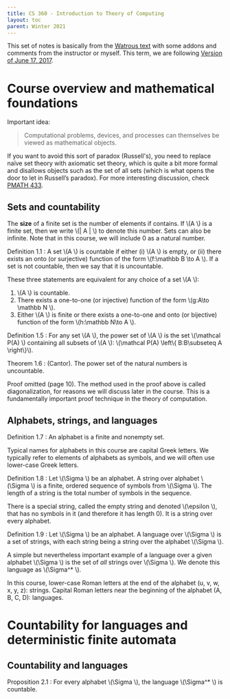 ```yaml
---
title: CS 360 - Introduction to Theory of Computing
layout: toc
parent: Winter 2021
---
```

This set of notes is basically  from the [Watrous text](https://cs.uwaterloo.ca/~watrous/ToC-notes/ToC-notes.pdf) with some addons and comments from the instructor or myself. This term, we are following [Version of June 17, 2017](https://student.cs.uwaterloo.ca/~cs360/cs360notes.pdf).

# Course overview and mathematical foundations
Important idea:
> Computational problems, devices, and processes can themselves be viewed as
mathematical objects.

If you want to avoid this sort of paradox (Russell's), you need to replace naïve set theory
with axiomatic set theory, which is quite a bit more formal and disallows objects
such as the set of all sets (which is what opens the door to let in Russell’s paradox). For more interesting discussion, check [PMATH 433](/pmath433).

## Sets and countability

The **size** of a finite set is the number of elements if contains. If <span>&#92;(A &#92;)</span> is a finite set, then we write <span>&#92;(&#124; A &#124; &#92;)</span> to denote this number. Sets can also be infinite. Note that in this course, we will include 0 as a natural number.

Definition 1.1
: A set <span>&#92;(A &#92;)</span> is countable if either (i) <span>&#92;(A &#92;)</span> is empty, or (ii) there exists an
onto (or surjective) function of the form <span>&#92;(f:\mathbb B \to A &#92;)</span>. If a set is not countable, then
we say that it is uncountable.

These three statements are equivalent for any choice of a set <span>&#92;(A &#92;)</span>:
1. <span>&#92;(A &#92;)</span> is countable.
2. There exists a one-to-one (or injective) function of the form <span>&#92;(g:A\to \mathbb N &#92;)</span>.
3. Either <span>&#92;(A &#92;)</span> is finite or there exists a one-to-one and onto (or bijective) function of
the form <span>&#92;(h:\mathbb N\to A &#92;)</span>.

Definition 1.5
: For any set <span>&#92;(A &#92;)</span>, the power set of <span>&#92;(A &#92;)</span> is the set <span>&#92;(\mathcal P(A) &#92;)</span> containing all subsets of <span>&#92;(A &#92;)</span>: <span>&#92;(\mathcal P(A) &#92;left&#92;{ B:B\subseteq A &#92;right&#92;}&#92;)</span>.

Theorem 1.6
: (Cantor). The power set of the natural numbers is uncountable.

Proof omitted (page 10).  The method used in the proof above is called diagonalization, for reasons we will
discuss later in the course. This is a fundamentally important proof technique in
the theory of computation.

## Alphabets, strings, and languages
Definition 1.7
: An alphabet is a finite and nonempty set.

Typical names for alphabets in this course are capital Greek letters. We typically refer to elements of alphabets as symbols, and we will often
use lower-case Greek letters.

Definition 1.8
: Let <span>&#92;(\Sigma &#92;)</span> be an alphabet. A string over alphabet <span>&#92;(\Sigma &#92;)</span> is a finite, ordered sequence of symbols from <span>&#92;(\Sigma &#92;)</span>. The length of a string is the total number of symbols in the sequence.

There is a special string, called the empty string and denoted <span>&#92;(\epsilon &#92;)</span>, that has no symbols in it (and therefore it has length 0). It is a string over every alphabet.

Definition 1.9
: Let <span>&#92;(\Sigma &#92;)</span> be an alphabet. A language over <span>&#92;(\Sigma &#92;)</span>  is a set of strings, with each string being a string over the alphabet <span>&#92;(\Sigma &#92;)</span>.

A simple but nevertheless important example of a language over a given alphabet <span>&#92;(\Sigma &#92;)</span> is the set of *all* strings over <span>&#92;(\Sigma &#92;)</span>. We denote this language as <span>&#92;(\Sigma^* &#92;)</span>.

In this course, lower-case Roman letters at the end of the alphabet (u, v, w, x, y, z): strings. Capital Roman letters near the beginning of
the alphabet (A, B, C, D): languages.

# Countability for languages and deterministic finite automata
##  Countability and languages

Proposition 2.1
: For every alphabet <span>&#92;(\Sigma &#92;)</span>, the language <span>&#92;(\Sigma^* &#92;)</span> is countable. 
